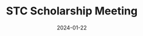 ---
date: 2024-01-22
draft: false
durationMinutes: 60
title: STC Scholarship Meeting
occurrences:
  - date: 2024-01-22 17:15:00-0600
    note: ''
  - date: 2024-02-26 17:15:00-0600
    note: ''
  - date: 2024-03-25 17:15:00-0500
    note: ''
  - date: 2024-04-22 17:15:00-0500
    note: ''
---